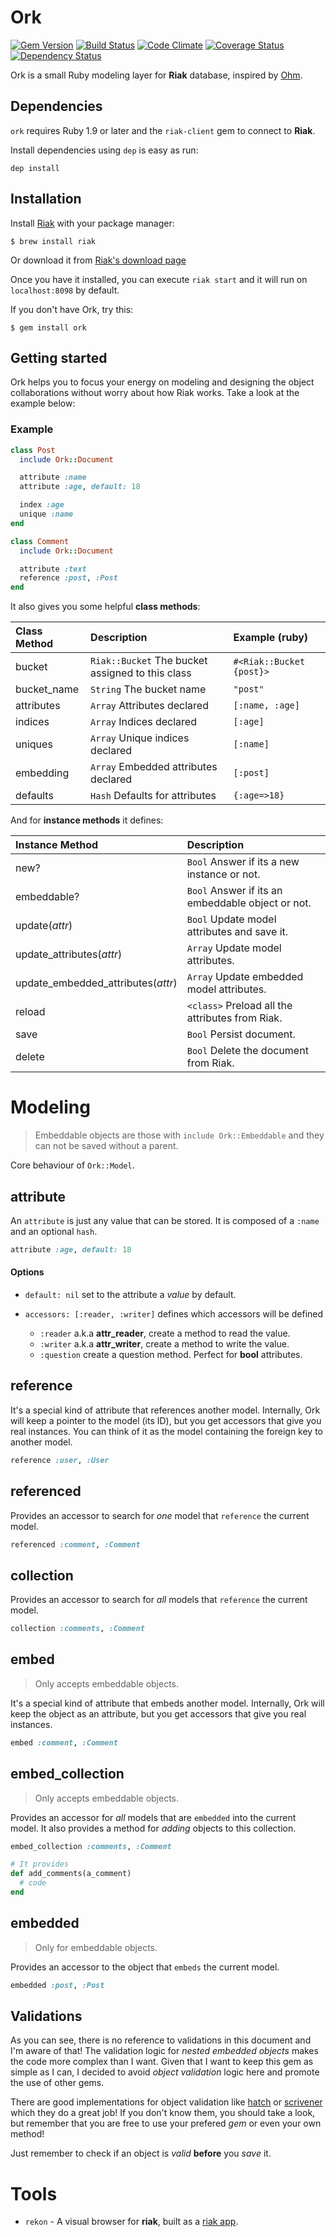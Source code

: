 # Ork
[![Gem Version](https://badge.fury.io/rb/ork.png)](http://badge.fury.io/rb/ork)
[![Build Status](https://secure.travis-ci.org/emancu/ork.png)](http://travis-ci.org/emancu/ork)
[![Code Climate](https://codeclimate.com/github/emancu/ork.png)](https://codeclimate.com/github/emancu/ork)
[![Coverage Status](https://coveralls.io/repos/emancu/ork/badge.png)](https://coveralls.io/r/emancu/ork)
[![Dependency Status](https://gemnasium.com/emancu/ork.png)](https://gemnasium.com/emancu/ork)

Ork is a small Ruby modeling layer for **Riak** database, inspired by [Ohm](http://ohm.keyvalue.org).

## Dependencies

`ork` requires Ruby 1.9 or later and the `riak-client` gem to connect to **Riak**.

Install dependencies using `dep` is easy as run:

    dep install

## Installation

Install [Riak](http://basho.com/riak/) with your package manager:

    $ brew install riak

Or download it from [Riak's download page](http://docs.basho.com/riak/latest/downloads/)

Once you have it installed, you can execute `riak start` and it will run on `localhost:8098` by default.

If you don't have Ork, try this:

    $ gem install ork

## Getting started

Ork helps you to focus your energy on modeling and designing the object collaborations without worry about how Riak works.
Take a look at the example below:

### Example

```ruby
class Post
  include Ork::Document

  attribute :name
  attribute :age, default: 18

  index :age
  unique :name
end

class Comment
  include Ork::Document

  attribute :text
  reference :post, :Post
end
```

It also gives you some helpful **class methods**:


| Class Method | Description                                      | Example (ruby)           |
|:-------------|:-------------------------------------------------|:-------------------------|
| bucket       | `Riak::Bucket` The bucket assigned to this class | `#<Riak::Bucket {post}>` |
| bucket_name  | `String` The bucket name                         | `"post"`                 |
| attributes   | `Array` Attributes declared                      | `[:name, :age]`          |
| indices      | `Array` Indices declared                         | `[:age]`                 |
| uniques      | `Array` Unique indices declared                  | `[:name]`                |
| embedding    | `Array` Embedded attributes declared             | `[:post]`                |
| defaults     | `Hash` Defaults for attributes                   | `{:age=>18}`             |


And for **instance methods** it defines:

| Instance Method                    | Description                                       |
|:-----------------------------------|:--------------------------------------------------|
| new?                               | `Bool` Answer if its a new instance or not.       |
| embeddable?                        | `Bool` Answer if its an embeddable object or not. |
| update(_attr_)                     | `Bool` Update model attributes and save it.       |
| update_attributes(_attr_)          | `Array` Update model attributes.                  |
| update_embedded_attributes(_attr_) | `Array` Update embedded model attributes.         |
| reload                             | `<class>` Preload all the attributes from Riak.   |
| save                               | `Bool` Persist document.                          |
| delete                             | `Bool` Delete the document from Riak.             |



# Modeling
> Embeddable objects are those with `include Ork::Embeddable` and they can not be saved
> without a parent.


Core behaviour of `Ork::Model`.

## attribute

An `attribute` is just any value that can be stored. It is composed of a `:name` and an optional `hash`.

```ruby
attribute :age, default: 18
```

#### Options

- `default: nil` set to the attribute a _value_ by default.

- `accessors: [:reader, :writer]` defines which accessors will be defined
  * `:reader` a.k.a **attr_reader**, create a method to read the value.
  * `:writer` a.k.a **attr_writer**, create a method to write the value.
  * `:question` create a question method. Perfect for **bool** attributes.


## reference

It's a special kind of attribute that references another model.
Internally, Ork will keep a pointer to the model (its ID), but you get
accessors that give you real instances. You can think of it as the model
containing the foreign key to another model.

```ruby
reference :user, :User
```

## referenced

Provides an accessor to search for _one_ model that `reference` the current model.

```ruby
referenced :comment, :Comment
```

## collection

Provides an accessor to search for _all_ models that `reference` the current model.

```ruby
collection :comments, :Comment
```

## embed
> Only accepts embeddable objects.

It's a special kind of attribute that embeds another model.
Internally, Ork will keep the object as an attribute, but you get
accessors that give you real instances.

```ruby
embed :comment, :Comment
```

## embed_collection
> Only accepts embeddable objects.

Provides an accessor for _all_ models that are `embedded` into the current model.
It also provides a method for _adding_ objects to this collection.

```ruby
embed_collection :comments, :Comment

# It provides
def add_comments(a_comment)
  # code
end
```


## embedded
> Only for embeddable objects.

Provides an accessor to the object that `embeds` the current model.

```ruby
embedded :post, :Post
```

## Validations

As you can see, there is no reference to validations in this document and I'm aware of that!
The validation logic for _nested embedded objects_ makes the code more complex than I want.
Given that I want to keep this gem as simple as I can, I decided to avoid _object validation_ logic here and promote the use of other gems. 

There are good implementations for object validation like [hatch](https://github.com/tonchis/hatch) or [scrivener](https://github.com/soveran/scrivener) which they do a great job!
If you don't know them, you should take a look, but remember that you are free to use your prefered _gem_ or even your own method!

Just remember to check if an object is _valid_ __before__ you _save_ it.


# Tools

* `rekon` - A visual browser for **riak**, built as a [riak app](https://github.com/basho/rekon).
